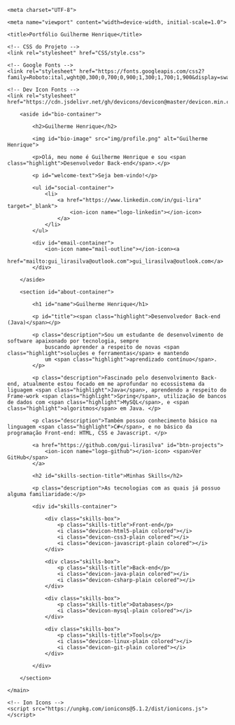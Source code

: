 <!DOCTYPE html>
<html lang="en">

<head>

    <meta charset="UTF-8">

    <meta name="viewport" content="width=device-width, initial-scale=1.0">

    <title>Portfólio Guilherme Henrique</title>
    
    <!-- CSS do Projeto -->
    <link rel="stylesheet" href="CSS/style.css">
    
    <!-- Google Fonts -->
    <link rel="stylesheet" href="https://fonts.googleapis.com/css2?family=Roboto:ital,wght@0,300;0,700;0,900;1,300;1,700;1,900&display=swap">

    <!-- Dev Icon Fonts -->
    <link rel="stylesheet" href="https://cdn.jsdelivr.net/gh/devicons/devicon@master/devicon.min.css">

</head>

<body>
    <main id="container">

        <aside id="bio-container">

            <h2>Guilherme Henrique</h2>

            <img id="bio-image" src="img/profile.png" alt="Guilherme Henrique">

            <p>Olá, meu nome é Guilherme Henrique e sou <span class="highlight">Desenvolvedor Back-end</span>.</p>

            <p id="welcome-text">Seja bem-vindo!</p>

            <ul id="social-container">
                <li>
                    <a href="https://www.linkedin.com/in/gui-lira" target="_blank">
                        <ion-icon name="logo-linkedin"></ion-icon>
                    </a>
                </li>
            </ul>

            <div id="email-container">
                <ion-icon name="mail-outline"></ion-icon><a
                    href="mailto:gui_lirasilva@outlook.com">gui_lirasilva@outlook.com</a>
            </div>

        </aside>

        <section id="about-container">

            <h1 id="name">Guilherme Henrique</h1>

            <p id="title"><span class="highlight">Desenvolvedor Back-end (Java)</span></p>

            <p class="description">Sou um estudante de desenvolvimento de software apaixonado por tecnologia, sempre
                buscando aprender a respeito de novas <span class="highlight">soluções e ferramentas</span> e mantendo
                um <span class="highlight">aprendizado contínuo</span>.
            </p>

            <p class="description">Fascinado pelo desenvolvimento Back-end, atualmente estou focado em me aprofundar no ecossistema da liguagem <span class="highlight">Java</span>, aprendendo a respeito do Frame-work <span class="highlight">Spring</span>, utilização de bancos de dados com <span class="highlight">MySQL</span>, e <span class="highlight">algoritmos</span> em Java. </p>

            <p class="description">Também possuo conhecimento básico na linguagem <span class="highlight">C#</span>, e no básico da programação Front-end: HTML, CSS e Javascript. </p>

            <a href="https://github.com/gui-lirasilva" id="btn-projects">
                <ion-icon name="logo-github"></ion-icon> <span>Ver GitHub</span>
            </a>

            <h2 id="skills-section-title">Minhas Skills</h2>

            <p class="description">As tecnologias com as quais já possuo alguma familiaridade:</p>

            <div id="skills-container">

                <div class="skills-box">
                    <p class="skills-title">Front-end</p>
                    <i class="devicon-html5-plain colored"></i>
                    <i class="devicon-css3-plain colored"></i>
                    <i class="devicon-javascript-plain colored"></i>
                </div>

                <div class="skills-box">
                    <p class="skills-title">Back-end</p>
                    <i class="devicon-java-plain colored"></i>
                    <i class="devicon-csharp-plain colored"></i>
                </div>

                <div class="skills-box">
                    <p class="skills-title">Databases</p>
                    <i class="devicon-mysql-plain colored"></i>
                </div>

                <div class="skills-box">
                    <p class="skills-title">Tools</p>
                    <i class="devicon-linux-plain colored"></i>
                    <i class="devicon-git-plain colored"></i>
                </div>

            </div>

        </section>

    </main>

    <!-- Ion Icons -->
    <script src="https://unpkg.com/ionicons@5.1.2/dist/ionicons.js"></script>

</body>

</html>
